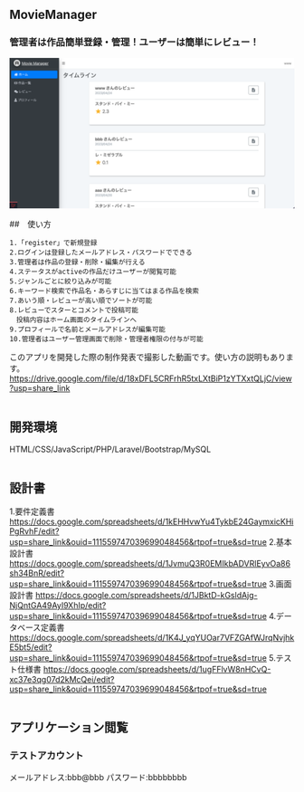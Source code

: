 ## MovieManager
### 管理者は作品簡単登録・管理！ユーザーは簡単にレビュー！

<img src="./public/img/app-img 2023-04-26 14.30.28.png">

##　使い方
```
1.「register」で新規登録
2.ログインは登録したメールアドレス・パスワードでできる
3.管理者は作品の登録・削除・編集が行える
4.ステータスがactiveの作品だけユーザーが閲覧可能
5.ジャンルごとに絞り込みが可能
6.キーワード検索で作品名・あらすじに当てはまる作品を検索
7.あいう順・レビューが高い順でソートが可能
8.レビューでスターとコメントで投稿可能
　投稿内容はホーム画面のタイムラインへ
9.プロフィールで名前とメールアドレスが編集可能
10.管理者はユーザー管理画面で削除・管理者権限の付与が可能
```

このアプリを開発した際の制作発表で撮影した動画です。使い方の説明もあります。
https://drive.google.com/file/d/18xDFL5CRFrhR5txLXtBiP1zYTXxtQLjC/view?usp=share_link
```
```
## 開発環境
HTML/CSS/JavaScript/PHP/Laravel/Bootstrap/MySQL
```
```
## 設計書
1.要件定義書
https://docs.google.com/spreadsheets/d/1kEHHvwYu4TykbE24GaymxicKHiPgRvhF/edit?usp=share_link&ouid=111559747039699048456&rtpof=true&sd=true
2.基本設計書
https://docs.google.com/spreadsheets/d/1JvmuQ3R0EMIkbADVRlEyvOa86sh34BnR/edit?usp=share_link&ouid=111559747039699048456&rtpof=true&sd=true
3.画面設計書
https://docs.google.com/spreadsheets/d/1JBktD-kGsldAjg-NjQntGA49AyI9XhIp/edit?usp=share_link&ouid=111559747039699048456&rtpof=true&sd=true
4.データベース定義書
https://docs.google.com/spreadsheets/d/1K4J_yqYUOar7VFZGAfWJrqNvjhkE5bt5/edit?usp=share_link&ouid=111559747039699048456&rtpof=true&sd=true
5.テスト仕様書
https://docs.google.com/spreadsheets/d/1ugFFlvW8nHCvQ-xc37e3qg07d2kMcQei/edit?usp=share_link&ouid=111559747039699048456&rtpof=true&sd=true
```
```
## アプリケーション閲覧

### テストアカウント
メールアドレス:bbb@bbb
パスワード:bbbbbbbb
```
```
